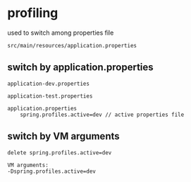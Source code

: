 # profiling

used to switch among properties file

`src/main/resources/application.properties`

## switch by application.properties

```
application-dev.properties

application-test.properties

application.properties
    spring.profiles.active=dev // active properties file 
```

## switch by VM arguments

```
delete spring.profiles.active=dev

VM arguments:
-Dspring.profiles.active=dev
```